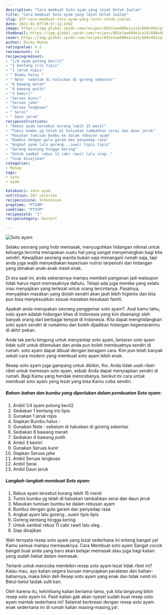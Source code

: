 ```yaml
---
description: "Cara membuat Soto ayam yang lezat Untuk Jualan"
title: "Cara membuat Soto ayam yang lezat Untuk Jualan"
slug: 837-cara-membuat-soto-ayam-yang-lezat-untuk-jualan
date: 2021-02-07T20:57:14.436Z
image: https://img-global.cpcdn.com/recipes/892e3ae600e1ca14/680x482cq70/soto-ayam-foto-resep-utama.jpg
thumbnail: https://img-global.cpcdn.com/recipes/892e3ae600e1ca14/680x482cq70/soto-ayam-foto-resep-utama.jpg
cover: https://img-global.cpcdn.com/recipes/892e3ae600e1ca14/680x482cq70/soto-ayam-foto-resep-utama.jpg
author: Ricky Munoz
ratingvalue: 4.2
reviewcount: 14
recipeingredient:
- "1/4 ayam potong kecil2"
- "1 kentang iris tipis"
- "1 jeruk nipis"
- " Bumbu halus "
- " Note  sebelum di haluskan di goreng sebentar"
- "6 bawang merah"
- "4 bawang putih"
- "3 kemiri"
- "Seruas kunir"
- "Seruas jahe"
- "Seruas lengkuas"
- " Serai"
- " Daun jeruk"
recipeinstructions:
- "Rebus ayam tersebut kurang lebih 15 menit"
- "Tumis bumbu yg telah di haluskan tambahkan serai dan daun jeruk"
- "Masukan tumisan bumbu ke dalam rebusan ayam"
- "Bumbui dengan gula garam dan penyedap rasa"
- "Angkat ayam lalu goreng...suwir tipis tipis"
- "Goreng kentang hingga kering"
- "Untuk sambal rebus 11 cabr rawit lalu uleg.."
- "Siap disajikan"
categories:
- Resep
tags:
- soto
- ayam

katakunci: soto ayam 
nutrition: 267 calories
recipecuisine: Indonesian
preptime: "PT28M"
cooktime: "PT55M"
recipeyield: "1"
recipecategory: Dessert

---
```



![Soto ayam](https://img-global.cpcdn.com/recipes/892e3ae600e1ca14/680x482cq70/soto-ayam-foto-resep-utama.jpg)

Selaku seorang yang hobi memasak, menyuguhkan hidangan nikmat untuk keluarga tercinta merupakan suatu hal yang sangat menyenangkan bagi kita sendiri. Kewajiban seorang  wanita bukan saja menangani rumah saja, tapi anda juga wajib menyediakan keperluan nutrisi terpenuhi dan hidangan yang dimakan anak-anak mesti enak.

Di era  saat ini, anda sebenarnya mampu membeli panganan jadi walaupun tidak harus repot memasaknya dahulu. Tetapi ada juga mereka yang selalu mau menyajikan yang terlezat untuk orang tercintanya. Pasalnya, menyajikan masakan yang diolah sendiri akan jauh lebih higienis dan kita pun bisa menyesuaikan sesuai masakan kesukaan famili. 



Apakah anda merupakan seorang penggemar soto ayam?. Asal kamu tahu, soto ayam adalah hidangan khas di Indonesia yang kini disenangi oleh banyak orang dari berbagai tempat di Indonesia. Kita dapat menghidangkan soto ayam sendiri di rumahmu dan boleh dijadikan hidangan kegemaranmu di akhir pekan.

Anda tak perlu bingung untuk menyantap soto ayam, lantaran soto ayam tidak sulit untuk ditemukan dan anda pun boleh membuatnya sendiri di rumah. soto ayam dapat dibuat dengan beragam cara. Kini pun telah banyak sekali cara modern yang membuat soto ayam lebih enak.

Resep soto ayam juga gampang untuk dibikin, lho. Anda tidak usah ribet-ribet untuk memesan soto ayam, sebab Anda dapat menyiapkan sendiri di rumah. Bagi Kamu yang hendak mencobanya, berikut ini cara untuk membuat soto ayam yang lezat yang bisa Kamu coba sendiri.

<!--inarticleads1-->

##### Bahan-bahan dan bumbu yang diperlukan dalam pembuatan Soto ayam:

1. Ambil 1/4 ayam potong kecil2
1. Sediakan 1 kentang iris tipis
1. Gunakan 1 jeruk nipis
1. Siapkan  Bumbu halus :
1. Gunakan  Note : sebelum di haluskan di goreng sebentar
1. Sediakan 6 bawang merah
1. Sediakan 4 bawang putih
1. Ambil 3 kemiri
1. Gunakan Seruas kunir
1. Siapkan Seruas jahe
1. Ambil Seruas lengkuas
1. Ambil  Serai
1. Ambil  Daun jeruk




<!--inarticleads2-->

##### Langkah-langkah membuat Soto ayam:

1. Rebus ayam tersebut kurang lebih 15 menit
1. Tumis bumbu yg telah di haluskan tambahkan serai dan daun jeruk
1. Masukan tumisan bumbu ke dalam rebusan ayam
1. Bumbui dengan gula garam dan penyedap rasa
1. Angkat ayam lalu goreng...suwir tipis tipis
1. Goreng kentang hingga kering
1. Untuk sambal rebus 11 cabr rawit lalu uleg..
1. Siap disajikan




Wah ternyata resep soto ayam yang lezat sederhana ini enteng banget ya! Kamu semua mampu memasaknya. Cara Membuat soto ayam Sangat cocok banget buat anda yang baru akan belajar memasak atau juga bagi kalian yang sudah hebat dalam memasak.

Tertarik untuk mencoba membikin resep soto ayam lezat tidak ribet ini? Kalau mau, ayo kalian segera buruan menyiapkan peralatan dan bahan-bahannya, maka bikin deh Resep soto ayam yang enak dan tidak rumit ini. Betul-betul taidak sulit kan. 

Oleh karena itu, ketimbang kalian berlama-lama, yuk kita langsung bikin resep soto ayam ini. Pasti kalian gak akan nyesel sudah buat resep soto ayam mantab sederhana ini! Selamat berkreasi dengan resep soto ayam enak sederhana ini di rumah kalian masing-masing,ya!.

